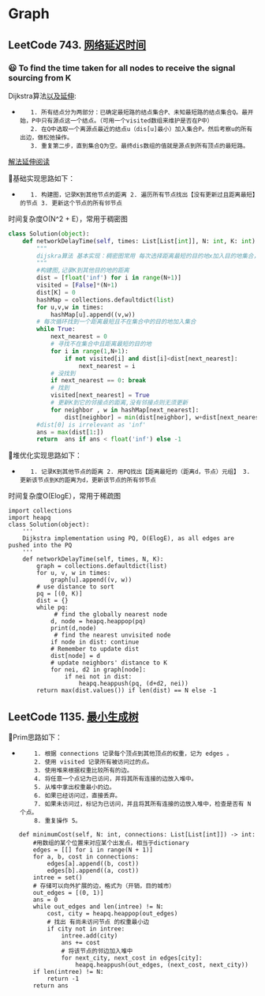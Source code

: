# Graph

## LeetCode 743. [网络延迟时间](https://leetcode-cn.com/problems/network-delay-time/)
### :smiley: To find the time taken for all nodes to receive the signal sourcing from K
Dijkstra算法[以及延伸](https://www.cnblogs.com/thousfeet/p/9229395.html):
*        1. 所有结点分为两部分：已确定最短路的结点集合P、未知最短路的结点集合Q。最开始，P中只有源点这一个结点。（可用一个visited数组来维护是否在P中）
         2. 在Q中选取一个离源点最近的结点u（dis[u]最小）加入集合P。然后考察u的所有出边，做松弛操作。
         3. 重复第二步，直到集合Q为空。最终dis数组的值就是源点到所有顶点的最短路。
         
[解法延伸阅读](https://leetcode-cn.com/problems/network-delay-time/solution/dan-yuan-zui-duan-lu-po-su-de-dijkstra-dui-you-hua/)

:clinking_glasses:基础实现思路如下：

*        1. 构建图，记录K到其他节点的距离 2. 遍历所有节点找出【没有更新过且距离最短】的节点 3. 更新这个节点的所有邻节点

时间复杂度O(N^2 + E），常用于稠密图

```python
class Solution(object):
    def networkDelayTime(self, times: List[List[int]], N: int, K: int) -> int:
        """
        dijskra算法 基本实现：稠密图常用 每次选择距离最短的目的地x加入目的地集合，更新K到x的邻接点的距离
        """
        #构建图,记录K到其他目的地的距离
        dist = [float('inf') for i in range(N+1)]
        visited = [False]*(N+1)
        dist[K] = 0
        hashMap = collections.defaultdict(list)
        for u,v,w in times:
            hashMap[u].append((v,w))
        # 每次循环找到一个距离最短且不在集合中的目的地加入集合
        while True:
            next_nearest = 0
            # 寻找不在集合中且距离最短的目的地
            for i in range(1,N+1):
                if not visited[i] and dist[i]<dist[next_nearest]:
                    next_nearest = i
            # 没找到
            if next_nearest == 0: break
            # 找到
            visited[next_nearest] = True
            # 更新K到它的邻接点的距离,没有邻接点则无须更新
            for neighbor , w in hashMap[next_nearest]:
                dist[neighbor] = min(dist[neighbor], w+dist[next_nearest])
        #dist[0] is irrelevant as 'inf'
        ans = max(dist[1:])
        return  ans if ans < float('inf') else -1
```
:clinking_glasses:堆优化实现思路如下：
*        1. 记录K到其他节点的距离 2. 用PQ找出【距离最短的（距离d，节点）元组】 3. 更新该节点到K的距离为d，更新该节点的所有邻节点

时间复杂度O(ElogE），常用于稀疏图
```python3
import collections
import heapq
class Solution(object):
    '''
    Dijkstra implementation using PQ, O(ElogE), as all edges are pushed into the PQ
    '''
    def networkDelayTime(self, times, N, K):
        graph = collections.defaultdict(list)
        for u, v, w in times:
            graph[u].append((v, w))
        # use distance to sort
        pq = [(0, K)]
        dist = {}
        while pq:
             # find the globally nearest node
            d, node = heapq.heappop(pq)
            print(d,node)
             # find the nearest unvisited node 
            if node in dist: continue
            # Remember to update dist
            dist[node] = d
            # update neighbors' distance to K
            for nei, d2 in graph[node]:
                if nei not in dist:
                    heapq.heappush(pq, (d+d2, nei))
        return max(dist.values()) if len(dist) == N else -1
```
## LeetCode 1135. [最小生成树](https://leetcode-cn.com/problems/connecting-cities-with-minimum-cost/) 

:clinking_glasses:Prim思路如下：
*         1. 根据 connections 记录每个顶点到其他顶点的权重，记为 edges 。
          2. 使用 visited 记录所有被访问过的点。
          3. 使用堆来根据权重比较所有的边。
          4. 将任意一个点记为已访问，并将其所有连接的边放入堆中。
          5. 从堆中拿出权重最小的边。
          6. 如果已经访问过，直接丢弃。
          7. 如果未访问过，标记为已访问，并且将其所有连接的边放入堆中，检查是否有 N 个点。
          8. 重复操作 5。
 ```python3
    def minimumCost(self, N: int, connections: List[List[int]]) -> int:
        #用数组的某个位置来对应某个出发点，相当于dictionary
        edges = [[] for i in range(N + 1)]
        for a, b, cost in connections:
            edges[a].append((b, cost))
            edges[b].append((a, cost))
        intree = set()
        # 存储可以向外扩展的边，格式为（开销，目的城市）
        out_edges = [(0, 1)]
        ans = 0
        while out_edges and len(intree) != N:
            cost, city = heapq.heappop(out_edges)
            # 找出 有尚未访问节点 的权重最小边
            if city not in intree:
                intree.add(city)
                ans += cost
                # 将该节点的邻边加入堆中
                for next_city, next_cost in edges[city]:
                    heapq.heappush(out_edges, (next_cost, next_city))
        if len(intree) != N:
            return -1
        return ans
```
